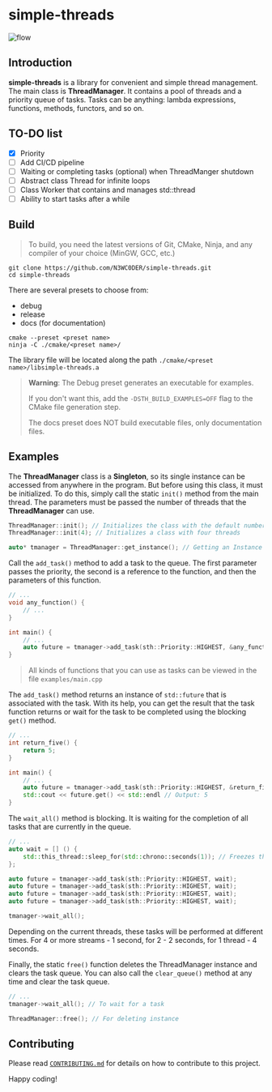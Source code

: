 # simple-threads

![flow](https://cdn.searchenginejournal.com/wp-content/uploads/2021/09/leveraging-flow-for-marketers-amplify-your-productivity-6131ec1d805a8-sej-1520x800.jpg)

## Introduction 

**simple-threads** is a library for convenient and simple thread management.  The main class is **ThreadManager**.  It contains a pool of threads and a priority queue of tasks.  Tasks can be anything: lambda expressions, functions, methods, functors, and so on.

## TO-DO list

- [x] Priority
- [ ] Add CI/CD pipeline
- [ ] Waiting or completing tasks (optional) when ThreadManger shutdown
- [ ] Abstract class Thread for infinite loops
- [ ] Class Worker that contains and manages std::thread
- [ ] Ability to start tasks after a while

## Build

> To build, you need the latest versions of Git, CMake, Ninja, and any compiler of your choice (MinGW, GCC, etc.)

```shell
git clone https://github.com/N3WC0DER/simple-threads.git
cd simple-threads
```

There are several presets to choose from:
- debug
- release
- docs (for documentation)

```shell
cmake --preset <preset name>
ninja -C ./cmake/<preset name>/
```

The library file will be located along the path `./cmake/<preset name>/libsimple-threads.a`

> **Warning**: The Debug preset generates an executable for examples.
> 	
> If you don't want this, add the 
> `-DSTH_BUILD_EXAMPLES=OFF` flag to the CMake file generation step.
> 	
> The docs preset does NOT build executable files, only documentation files.

## Examples

The **ThreadManager** class is a **Singleton**, so its single instance can be accessed from anywhere in the program. But before using this class, it must be initialized. To do this, simply call the static `init()` method from the main thread. The parameters must be passed the number of threads that the **ThreadManager** can use.

```c++
ThreadManager::init(); // Initializes the class with the default number of threads (std::thread::hardware_concurrency())
ThreadManager::init(4); // Initializes a class with four threads

auto* tmanager = ThreadManager::get_instance(); // Getting an Instance
```

Call the `add_task()` method to add a task to the queue. The first parameter passes the priority, the second is a reference to the function, and then the parameters of this function.

```c++
// ...
void any_function() {
	// ...
}

int main() {
	// ...
	auto future = tmanager->add_task(sth::Priority::HIGHEST, &any_function);
}
```

> All kinds of functions that you can use as tasks can be viewed in the file `examples/main.cpp`

The `add_task()` method returns an instance of `std::future` that is associated with the task. With its help, you can get the result that the task function returns or wait for the task to be completed using the blocking `get()` method.

```c++
// ...
int return_five() {
	return 5;
}

int main() {
	// ...
	auto future = tmanager->add_task(sth::Priority::HIGHEST, &return_five);
	std::cout << future.get() << std::endl // Output: 5
}
```

The `wait_all()` method is blocking. It is waiting for the completion of all tasks that are currently in the queue.

```c++
// ...
auto wait = [] () {
    std::this_thread::sleep_for(std::chrono::seconds(1)); // Freezes the execution of the current thread for 1 second
};

auto future = tmanager->add_task(sth::Priority::HIGHEST, wait);
auto future = tmanager->add_task(sth::Priority::HIGHEST, wait);
auto future = tmanager->add_task(sth::Priority::HIGHEST, wait);
auto future = tmanager->add_task(sth::Priority::HIGHEST, wait);

tmanager->wait_all();
```

Depending on the current threads, these tasks will be performed at different times. For 4 or more streams - 1 second, for 2 - 2 seconds, for 1 thread - 4 seconds.

Finally, the static `free()` function deletes the ThreadManager instance and clears the task queue. You can also call the `clear_queue()` method at any time and clear the task queue.

```c++
// ...
tmanager->wait_all(); // To wait for a task

ThreadManager::free(); // For deleting instance
```

## Contributing

Please read [`CONTRIBUTING.md`](https://github.com/N3WC0DER/simple-threads/blob/master/CONTRIBUTING.md) for details on how to contribute to this project.

Happy coding!
